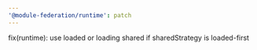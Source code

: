 ```yaml
---
'@module-federation/runtime': patch
---
```


fix(runtime): use loaded or loading shared if sharedStrategy is loaded-first
